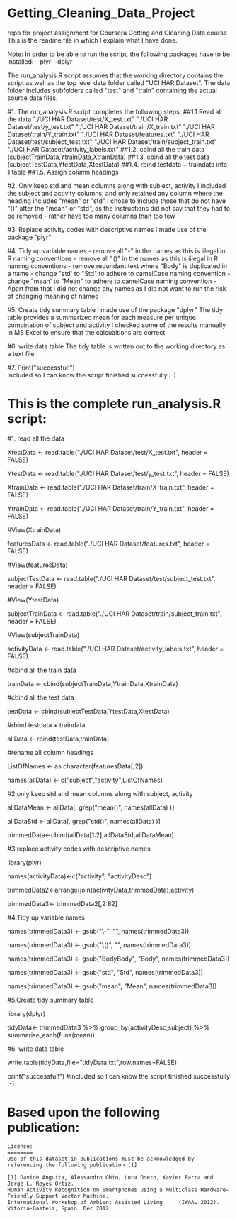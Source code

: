 # Getting_Cleaning_Data_Project
repo for project assignment for Coursera Getting and Cleaning Data course
This is the readme file in which I explain what I have done.

Note: In order to be able to run the script, the following packages have to be installed:
    - plyr
    - dplyr

The run_analysis.R script assumes that the working directory contains the script as well as the top level data folder called "UCI HAR Dataset". The data folder includes subfolders called "test" and "train" containing the actual source data files.

#1. The run_analysis.R script completes the following steps:
##1.1 Read all the data
    "./UCI HAR Dataset/test/X_test.txt"
    "./UCI HAR Dataset/test/y_test.txt"
    "./UCI HAR Dataset/train/X_train.txt"
    "./UCI HAR Dataset/train/Y_train.txt"
    "./UCI HAR Dataset/features.txt"
    "./UCI HAR Dataset/test/subject_test.txt"
    "./UCI HAR Dataset/train/subject_train.txt"
    "./UCI HAR Dataset/activity_labels.txt"
##1.2. cbind all the train data (subjectTrainData,YtrainData,XtrainData)
##1.3. cbind all the test data (subjectTestData,YtestData,XtestData)
##1.4. rbind testdata + traindata into 1 table
##1.5. Assign column headings

#2. Only keep std and mean columns along with subject, activity
    I included the subject and activity columns, 
    and only retained any column where the heading includes "mean" or "std"
    I chose to include those that do not have "()" after the "mean" or "std", 
    as the instructions did not say that they had to be removed 
    - rather have too many columns than too few 

#3. Replace activity codes with descriptive names
    I made use of the package "plyr"

#4. Tidy up variable names
    - remove all "-" in the names as this is iilegal in R naming conventions
    - remove all "()" in the names as this is iilegal in R naming conventions
    - remove redundant text where "Body" is duplicated in a name
    - change "std' to "Std" to adhere to camelCase naming convention
    - change "mean' to "Mean" to adhere to camelCase naming convention
    - Apart from that I did not change any names as I did not want to run the risk of changing meaning of names

#5. Create tidy summary table
    I made use of the package "dplyr"
    The tidy table provides a summarized mean for each measure per unique combination of subject and activity
    I checked some of the results manually in MS Excel to ensure that the calcualtions are correct
    

#6. write data table
    The tidy table is written out to the working directory as a text file

#7. Print("successful!")  
    Included so I can know the script finished successfully :-)
    
# This is the complete run_analysis.R script:
 #1. read all the data

XtestData <- read.table("./UCI HAR Dataset/test/X_test.txt", header = FALSE)

YtestData <- read.table("./UCI HAR Dataset/test/y_test.txt", header = FALSE)

XtrainData <- read.table("./UCI HAR Dataset/train/X_train.txt", header = FALSE)

YtrainData <- read.table("./UCI HAR Dataset/train/Y_train.txt", header = FALSE)
 
 #View(XtrainData)

featuresData <- read.table("./UCI HAR Dataset/features.txt", header = FALSE)

 #View(featuresData)

subjectTestData <- read.table("./UCI HAR Dataset/test/subject_test.txt", header = FALSE)

 #View(YtestData)

subjectTrainData <- read.table("./UCI HAR Dataset/train/subject_train.txt", header = FALSE)

 #View(subjectTrainData)

activityData <- read.table("./UCI HAR Dataset/activity_labels.txt", header = FALSE)

 #cbind all the train data

trainData <- cbind(subjectTrainData,YtrainData,XtrainData)

 #cbind all the test data

testData <- cbind(subjectTestData,YtestData,XtestData)

 #rbind testdata + traindata

allData <- rbind(testData,trainData)

 #rename all column headings

ListOfNames <- as.character(featuresData[,2]) 

names(allData) <- c("subject","activity",ListOfNames)

 #2.only keep std and mean columns along with subject, activity

allDataMean <- allData[, grep("mean()", names(allData) )] 

allDataStd <- allData[, grep("std()", names(allData) )] 

trimmedData<-cbind(allData[1:2],allDataStd,allDataMean)

 #3.replace activity codes with descriptive names

library(plyr)

names(activityData)<-c("activity", "activityDesc")

trimmedData2<-arrange(join(activityData,trimmedData),activity)

trimmedData3<- trimmedData2[,2:82]

 #4.Tidy up variable names

names(trimmedData3) <- gsub("\\-", "", names(trimmedData3))

names(trimmedData3) <- gsub("\\()", "", names(trimmedData3))

names(trimmedData3) <- gsub("BodyBody", "Body", names(trimmedData3))

names(trimmedData3) <- gsub("std", "Std", names(trimmedData3))

names(trimmedData3) <- gsub("mean", "Mean", names(trimmedData3))

 #5.Create tidy summary table

library(dplyr)

tidyData<- trimmedData3 %>% group_by(activityDesc,subject) %>% summarise_each(funs(mean)) 

 #6. write data table

write.table(tidyData,file="tidyData.txt",row.names=FALSE)

print("successful!")  #included so I can know the script finished successfully :-)


# Based upon the following publication:
    License:
    ========
    Use of this dataset in publications must be acknowledged by referencing the following publication [1] 

    [1] Davide Anguita, Alessandro Ghio, Luca Oneto, Xavier Parra and Jorge L. Reyes-Ortiz. 
    Human Activity Recognition on Smartphones using a Multiclass Hardware-Friendly Support Vector Machine. 
    International Workshop of Ambient Assisted Living     (IWAAL 2012). Vitoria-Gasteiz, Spain. Dec 2012




